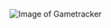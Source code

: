 ![Image of Gametracker](https://cache.gametracker.com/server_info/167.99.204.32:2302/b_560_95_1.png)

